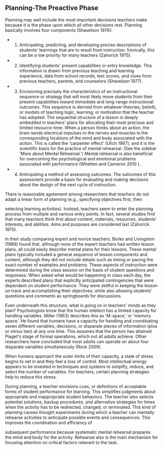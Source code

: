 ## Planning-The Preactive Phase

Planning may well include the most important decisions teachers make because it is the phase upon which all other decisions rest. Planning basically involves four components (Shavelson 1976):

- 1.  Anticipating, predicting, and developing precise descriptions of students' learnings that are to result from instruction. Ironically, this can be a low priority for many teachers (Zahorick 1975).
- 2.  Identifying students' present capabilities or entry knowledge. This information is drawn from previous teaching and learning experience, data from school records, test scores, and clues from previous teachers, parents, and counselors (Shavelson 1977).
- 3.  Envisioning precisely the characteristics of an instructional sequence or strategy that will most likely move students from their present capabilities toward immediate and long-range instructional outcomes. This sequence is derived from whatever theories, beliefs, or models of teaching logic, learning, or motivation that the teacher has adopted. The sequential structure of a lesson is deeply embedded in teachers' plans for allocating their most precious and limited resource-time. When a person thinks about an action, the brain sends electrical impulses to the nerves and muscles in the corresponding locations of the mind and body associated with the action. This is called the 'carpenter effect' (Ulich 1967), and it is the scientific basis for the practice of mental rehearsal. (See the sidebar 'More about Mental Rehearsal.') Mental rehearsal is also beneficial for overcoming the psychological and emotional problems associated with performance (Whetten and Cameron 2010 ). .
- 4.  Anticipating a method of assessing outcomes. The outcomes of this assessment provide a basis for evaluating and making decisions about the design of the next cycle of instruction.

There is reasonable agreement among researchers that teachers do not adapt a linear form of planning (e.g., specifying objectives first, then

selecting learning activities). Instead, teachers seem to enter the planning process from multiple and various entry points. In fact, several studies find that many teachers think first about content, materials, resources, students' interests, and abilities. Aims and purposes are considered last (Zahorick 1975).

In their study comparing expert and novice teachers, Borko and Livingston (1989) found that, although none of the expert teachers had written lesson plans, all could easily describe mental plans for their lessons. These mental plans typically included a general sequence of lesson components and content, although they did not include details such as timing or pacing the exact number of examples and problems. These aspects of instruction were determined during the class session on the basis of student questions and responses. When asked what would be happening in class each day, the experts described plans that explicitly anticipated contingencies that were dependent on student performance. They were skillful in keeping the lesson on track and accomplishing their objectives, while also allowing students' questions and comments as springboards for discussions.

Even underneath this structure, what is going on in teachers' minds as they plan? Psychologists know that the human intellect has a limited capacity for handling variables. Miller (1963) describes this as 'M-space,' or 'memory space.' He found that humans have a capacity for handling and coordinating seven different variables, decisions, or disparate pieces of information (plus or minus two) at any one time. This assumes that the person has attained Piaget's stage of formal operations, which not all adults achieve. Other researchers have concluded that most adults can operate on about four disparate variables simultaneously (Rock 2009).

When humans approach the outer limits of their capacity, a state of stress begins to set in and they feel a loss of control. Most intellectual energy appears to be invested in techniques and systems to simplify, reduce, and select the number of variables. For teachers, certain planning strategies help to reduce this stress.

During planning, a teacher envisions cues, or definitions of acceptable forms of student performance for learning. This simplifies judgments about appropriate and inappropriate student behaviors. The teacher also selects potential solutions, backup procedures, and alternative strategies for times when the activity has to be redirected, changed, or terminated. This kind of planning causes thought experiments during which a teacher can mentally rehearse activities to anticipate possible events and consequences. This improves the coordination and efficiency of

subsequent performance because systematic mental rehearsal prepares the mind and body for the activity. Rehearsal also is the main mechanism for focusing attention on critical factors relevant to the task.